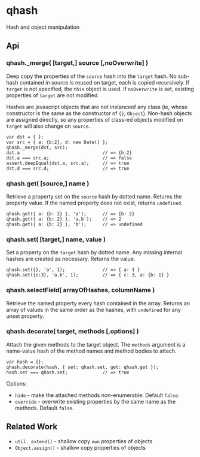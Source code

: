 qhash
================================================================


Hash and object manipulation


Api
----------------------------------------------------------------


### qhash._merge( [target,] source [,noOverwrite] )

Deep copy the properties of the `source` hash into the `target` hash.  No sub-hash
contained in source is reused on target, each is copied recursively.  If `target`
is not specified, the `this` object is used.  If `noOverwrite` is set, existing
properties of `target` are not modified.

Hashes are javascript objects that are not instanceof any class (ie, whose
constructor is the same as the constructor of `{}`, `Object`).  Non-hash objects
are assigned directly, so any properties of class-ed objects modified on `target`
will also change on `source`.

    var dst = { };
    var src = { a: {b:2}, d: new Date() };
    qhash._merge(dst, src);
    dst.a                               // => {b:2}
    dst.a === src.a;                    // => false
    assert.deepEqual(dst.a, src.a);     // => true
    dst.d === src.d;                    // => true

### qhash.get( [source,] name )

Retrieve a property set on the `source` hash by dotted name.  Returns the property
value.  If the named property does not exist, returns `undefined`.

    qhash.get({ a: {b: 2} }, 'a');      // => {b: 2}
    qhash.get({ a: {b: 2} }, 'a.b');    // => 2
    qhash.get({ a: {b: 2} }, 'b');      // => undefined

### qhash.set( [target,] name, value )

Set a property on the `target` hash by dotted name.  Any missing internal hashes
are created as necessary.  Returns the value.

    qhash.set({}, 'a', 1);              // => { a: 1 }
    qhash.set({c:3}, 'a.b', 1);         // => { c: 3, a: {b: 1} }

### qhash.selectField( arrayOfHashes, columnName )

Retrieve the named property every hash contained in the array.  Returns an array of
values in the same order as the hashes, with `undefined` for any unset property.


### qhash.decorate( target, methods [,options] )

Attach the given methods to the target object.  The `methods` argument is a
name-value hash of the method names and method bodies to attach.

    var hash = {};
    qhash.decorate(hash, { set: qhash.set, get: qhash.get });
    hash.set === qhash.set;             // => true

Options:

- `hide` - make the attached methods non-enumerable.  Default `false`.
- `override` - overwrite existing properties by the same name as the methods.  Default `false`.


Related Work
----------------------------------------------------------------

- `util._extend()` - shallow copy `own` properties of objects
- `Object.assign()` - shallow copy properties of objects
